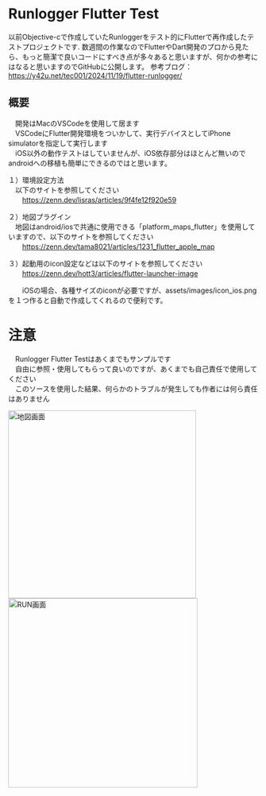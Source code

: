 # Runlogger Flutter Test

以前Objective-cで作成していたRunloggerをテスト的にFlutterで再作成したテストプロジェクトです.
数週間の作業なのでFlutterやDart開発のプロから見たら、もっと簡潔で良いコードにすべき点が多々あると思いますが、何かの参考にはなると思いますのでGitHubに公開します。
参考ブログ：https://y42u.net/tec001/2024/11/19/flutter-runlogger/

## 概要

　開発はMacのVSCodeを使用して居ます  
　VSCodeにFlutter開発環境をついかして、実行デバイスとしてiPhone simulatorを指定して実行します  
　iOS以外の動作テストはしていませんが、iOS依存部分はほとんど無いのでandroidへの移植も簡単にできるのではと思います。

１）環境設定方法  
　以下のサイトを参照してください  
　　https://zenn.dev/lisras/articles/9f4fe12f920e59

２）地図プラグイン  
　地図はandroid/iosで共通に使用できる「platform_maps_flutter」を使用していますので、以下のサイトを参照してください  
　　https://zenn.dev/tama8021/articles/1231_flutter_apple_map

３）起動用のicon設定などは以下のサイトを参照してください  
　　https://zenn.dev/hott3/articles/flutter-launcher-image

　　iOSの場合、各種サイズのiconが必要ですが、assets/images/icon_ios.pngを１つ作ると自動で作成してくれるので便利です。

# 注意
　Runlogger Flutter Testはあくまでもサンプルです  
　自由に参照・使用してもらって良いのですが、あくまでも自己責任で使用してください  
　このソースを使用した結果、何らかのトラブルが発生しても作者には何ら責任はありません  
 
<img width="378" alt="地図画面" src="https://github.com/user-attachments/assets/800b0f57-afd4-4715-8b23-93ecbd045719">

<img width="381" alt="RUN画面" src="https://github.com/user-attachments/assets/0d1440b7-1ae7-4926-b9ff-86b08b483a40">
